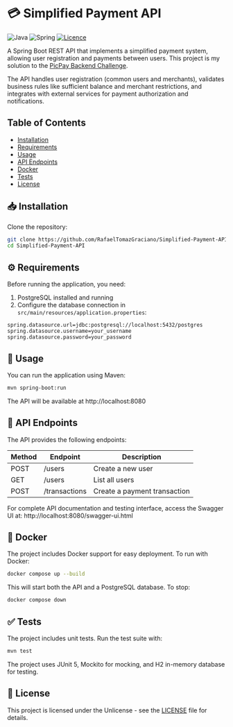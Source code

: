 # 💳 Simplified Payment API

![Java](https://img.shields.io/badge/java-%23ED8B00.svg?style=for-the-badge&logo=openjdk&logoColor=white)
![Spring](https://img.shields.io/badge/spring-%236DB33F.svg?style=for-the-badge&logo=spring&logoColor=white)
[![Licence](https://img.shields.io/github/license/RafaelTomazGraciano/Picpay-Challenge-Solution?style=for-the-badge)](./LICENSE)

A Spring Boot REST API that implements a simplified payment system, allowing user registration and payments between users. This project is my solution to the [PicPay Backend Challenge](https://github.com/PicPay/picpay-desafio-backend).

The API handles user registration (common users and merchants), validates business rules like sufficient balance and merchant restrictions, and integrates with external services for payment authorization and notifications.

## Table of Contents

- [Installation](#installation)
- [Requirements](#requirements)
- [Usage](#usage)
- [API Endpoints](#api-endpoints)
- [Docker](#docker)
- [Tests](#tests)
- [License](#license)

## 📥 Installation

Clone the repository:

```bash
git clone https://github.com/RafaelTomazGraciano/Simplified-Payment-API.git
cd Simplified-Payment-API
```

## ⚙️ Requirements

Before running the application, you need:

1. PostgreSQL installed and running
2. Configure the database connection in `src/main/resources/application.properties`:

```properties
spring.datasource.url=jdbc:postgresql://localhost:5432/postgres
spring.datasource.username=your_username
spring.datasource.password=your_password
```

## 🚀 Usage

You can run the application using Maven:

```bash
mvn spring-boot:run
```

The API will be available at http://localhost:8080

## 🔌 API Endpoints

The API provides the following endpoints:

| Method | Endpoint | Description |
|--------|----------|-------------|
| POST | /users | Create a new user |
| GET | /users | List all users |
| POST | /transactions | Create a payment transaction |

For complete API documentation and testing interface, access the Swagger UI at:
http://localhost:8080/swagger-ui.html

## 🐳 Docker

The project includes Docker support for easy deployment. To run with Docker:

```bash
docker compose up --build
```

This will start both the API and a PostgreSQL database. To stop:

```bash
docker compose down
```

## ✅ Tests

The project includes unit tests.
Run the test suite with:

```bash
mvn test
```

The project uses JUnit 5, Mockito for mocking, and H2 in-memory database for testing.

## 📄 License

This project is licensed under the Unlicense - see the [LICENSE](LICENSE) file for details.


